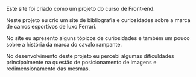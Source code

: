 Este site foi criado como um projeto do curso de Front-end.

Neste projeto eu crio um site de bibliografia e curiosidades sobre a marca de carros esportivos
de luxo Ferrari.

No site eu apresento alguns tópicos de curiosidades e também um pouco sobre a história da marca
do cavalo rampante.

No desenvolvimento deste projeto eu percebi algumas dificuldades principalmente na questão de posicionamento de imagens e redimensionamento das mesmas.
